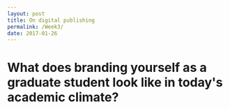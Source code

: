 ```yaml
---
layout: post
title: On digital publishing
permalink: /Week3/
date: 2017-01-26 
---
```


# What does branding yourself as a graduate student look like in today's academic climate?  
